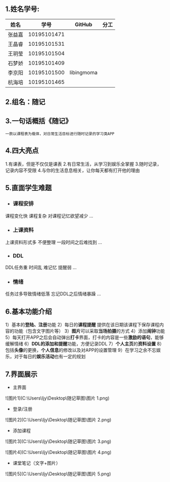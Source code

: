 ## 1.姓名学号:



| 姓名   | 学号        | GitHub     | 分工 |
| ------ | ----------- | ---------- | ---- |
| 张益嘉 | 10195101471 |            |      |
| 王晶睿 | 10195101531 |            |      |
| 王玥莹 | 10195101504 |            |      |
| 石梦娇 | 10195101409 |            |      |
| 李京阳 | 10195101500 | libingmoma |      |
| 杭海培 | 10195101465 |            |      |



##  2.组名：随记



## 3.一句话概括《随记》

 	一款以课程表为载体，对日常生活目标进行随时记录的学习类APP



## 4.四大亮点

  1.有课表，但是不仅仅是课表
  2.有日常生活，从学习到娱乐全掌握
  3.随时记录，记录内容不受限
  4.与你的生活息息相关，让你每天都有打开他的理由



## 5.直面学生难题

- ### 课程安排
课程变化快
课程复杂
对课程记忆欲望减少
…
- ### 上课资料
上课资料形式多
不便整理
一段时间之后难找到
…
- ### DDL
DDL任务重
时间乱
难记忆
提醒弱
…
- ### 情绪
任务过多导致情绪低落
忘记DDL之后情绪暴躁
…



## 6.基本功能介绍

1）基本的**登陆、注册**功能
2）每日的**课程提醒**
   提供在该日期该课程下保存课程内容的功能（包含文字图片等）
3）**图片**可以采取**当场拍摄**的方式
4）添加**闹钟**功能
5）每天打开APP之后会自动弹出**打卡**界面，打卡的内容是一些**激励的语句**，能够缓解情绪
6）**DDL的添加和提醒**功能，方便记录DDL
7）**个人主页**的**资料设置**
8）包括**头像**的更换，**个人信息**的修改以及对APP的设置管理
9）在学习之余不忘娱乐，对于每日的**娱乐活动**也有一定的规划

## 7.界面展示

- 主界面

![图片1](C:\Users\ljy\Desktop\随记草图\图片 1.png)

- 登录/注册

![图片2](C:\Users\ljy\Desktop\随记草图\图片 2.png)

- 添加课程

![图片3](C:\Users\ljy\Desktop\随记草图\图片 3.png)

![图片4](C:\Users\ljy\Desktop\随记草图\图片 4.png)

- 课堂笔记（文字+图片）

![图片5](C:\Users\ljy\Desktop\随记草图\图片 5.png)

